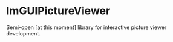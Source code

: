 # ImGUIPictureViewer
Semi-open [at this moment] library for interactive picture viewer development.
